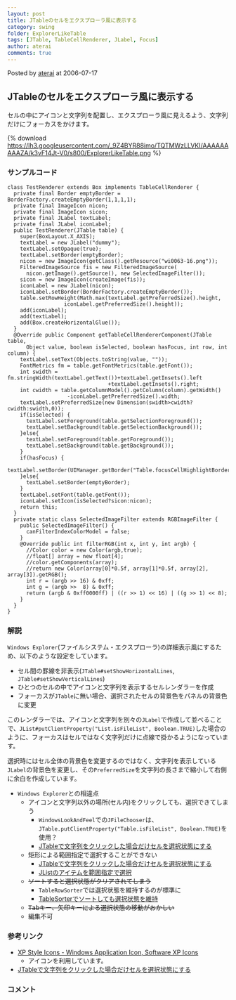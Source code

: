 ```yaml
---
layout: post
title: JTableのセルをエクスプローラ風に表示する
category: swing
folder: ExplorerLikeTable
tags: [JTable, TableCellRenderer, JLabel, Focus]
author: aterai
comments: true
---
```


Posted by [aterai](http://terai.xrea.jp/aterai.html) at 2006-07-17

## JTableのセルをエクスプローラ風に表示する
セルの中にアイコンと文字列を配置し、エクスプローラ風に見えるよう、文字列だけにフォーカスをかけます。


{% download https://lh3.googleusercontent.com/_9Z4BYR88imo/TQTMWzLLVKI/AAAAAAAAAZA/k3vF14Jt-V0/s800/ExplorerLikeTable.png %}

### サンプルコード
<pre class="prettyprint"><code>class TestRenderer extends Box implements TableCellRenderer {
  private final Border emptyBorder = BorderFactory.createEmptyBorder(1,1,1,1);
  private final ImageIcon nicon;
  private final ImageIcon sicon;
  private final JLabel textLabel;
  private final JLabel iconLabel;
  public TestRenderer(JTable table) {
    super(BoxLayout.X_AXIS);
    textLabel = new JLabel("dummy");
    textLabel.setOpaque(true);
    textLabel.setBorder(emptyBorder);
    nicon = new ImageIcon(getClass().getResource("wi0063-16.png"));
    FilteredImageSource fis = new FilteredImageSource(
      nicon.getImage().getSource(), new SelectedImageFilter());
    sicon = new ImageIcon(createImage(fis));
    iconLabel = new JLabel(nicon);
    iconLabel.setBorder(BorderFactory.createEmptyBorder());
    table.setRowHeight(Math.max(textLabel.getPreferredSize().height,
                  iconLabel.getPreferredSize().height));
    add(iconLabel);
    add(textLabel);
    add(Box.createHorizontalGlue());
  }
  @Override public Component getTableCellRendererComponent(JTable table,
      Object value, boolean isSelected, boolean hasFocus, int row, int column) {
    textLabel.setText(Objects.toString(value, ""));
    FontMetrics fm = table.getFontMetrics(table.getFont());
    int swidth = fm.stringWidth(textLabel.getText())+textLabel.getInsets().left
                                +textLabel.getInsets().right;
    int cwidth = table.getColumnModel().getColumn(column).getWidth()
                   -iconLabel.getPreferredSize().width;
    textLabel.setPreferredSize(new Dimension(swidth&gt;cwidth?cwidth:swidth,0));
    if(isSelected) {
      textLabel.setForeground(table.getSelectionForeground());
      textLabel.setBackground(table.getSelectionBackground());
    }else{
      textLabel.setForeground(table.getForeground());
      textLabel.setBackground(table.getBackground());
    }
    if(hasFocus) {
      textLabel.setBorder(UIManager.getBorder("Table.focusCellHighlightBorder"));
    }else{
      textLabel.setBorder(emptyBorder);
    }
    textLabel.setFont(table.getFont());
    iconLabel.setIcon(isSelected?sicon:nicon);
    return this;
  }
  private static class SelectedImageFilter extends RGBImageFilter {
    public SelectedImageFilter() {
      canFilterIndexColorModel = false;
    }
    @Override public int filterRGB(int x, int y, int argb) {
      //Color color = new Color(argb,true);
      //float[] array = new float[4];
      //color.getComponents(array);
      //return new Color(array[0]*0.5f, array[1]*0.5f, array[2], array[3]).getRGB();
      int r = (argb &gt;&gt; 16) &amp; 0xff;
      int g = (argb &gt;&gt;  8) &amp; 0xff;
      return (argb &amp; 0xff0000ff) | ((r &gt;&gt; 1) &lt;&lt; 16) | ((g &gt;&gt; 1) &lt;&lt; 8);
    }
  }
}
</code></pre>

### 解説
`Windows Explorer`(ファイルシステム・エクスプローラ)の詳細表示風にするため、以下のような設定をしています。

- セル間の罫線を非表示(`JTable#setShowHorizontalLines`, `JTable#setShowVerticalLines`)
- ひとつのセルの中でアイコンと文字列を表示するセルレンダラーを作成
- フォーカスが`JTable`に無い場合、選択されたセルの背景色をパネルの背景色に変更

<!-- dummy comment line for breaking list -->

このレンダラーでは、アイコンと文字列を別々の`JLabel`で作成して並べることで、`JList#putClientProperty("List.isFileList", Boolean.TRUE)`した場合のように、フォーカスはセルではなく文字列だけに点線で掛かるようになっています。

選択時にはセル全体の背景色を変更するのではなく、文字列を表示している`JLabel`の背景色を変更し、その`PreferredSize`を文字列の長さまで縮小して右側に余白を作成しています。

- `Windows Explorer`との相違点
    - アイコンと文字列以外の場所(セル内)をクリックしても、選択できてしまう
        - `WindowsLookAndFeel`での`JFileChooser`は、`JTable.putClientProperty("Table.isFileList", Boolean.TRUE)`を使用？
        - [JTableで文字列をクリックした場合だけセルを選択状態にする](http://terai.xrea.jp/Swing/TableFileList.html)
    - 矩形による範囲指定で選択することができない
        - [JTableで文字列をクリックした場合だけセルを選択状態にする](http://terai.xrea.jp/Swing/TableFileList.html)
        - [JListのアイテムを範囲指定で選択](http://terai.xrea.jp/Swing/RubberBanding.html)
    - ~~ソートすると選択状態がクリアされてしまう~~
        - `TableRowSorter`では選択状態を維持するのが標準に
        - [TableSorterでソートしても選択状態を維持](http://terai.xrea.jp/Swing/SelectionKeeper.html)
    - ~~<kbd>Tab</kbd>キー、矢印キーによる選択状態の移動がおかしい~~
    - 編集不可

<!-- dummy comment line for breaking list -->

### 参考リンク
- [XP Style Icons - Windows Application Icon, Software XP Icons](http://www.icongalore.com/)
    - アイコンを利用しています。
- [JTableで文字列をクリックした場合だけセルを選択状態にする](http://terai.xrea.jp/Swing/TableFileList.html)

<!-- dummy comment line for breaking list -->

### コメント

